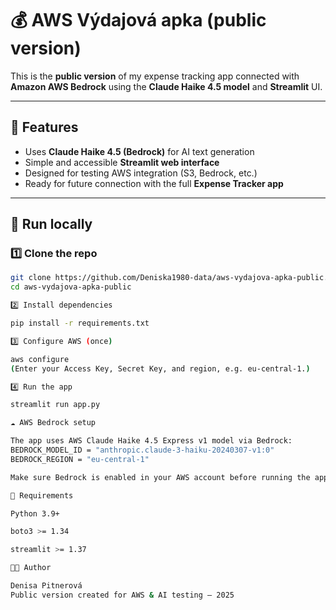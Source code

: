 # 💰 AWS Výdajová apka (public version)

This is the **public version** of my expense tracking app connected with **Amazon AWS Bedrock** using the **Claude Haike 4.5 model** and **Streamlit** UI.

---

## 🚀 Features
- Uses **Claude Haike 4.5 (Bedrock)** for AI text generation  
- Simple and accessible **Streamlit web interface**  
- Designed for testing AWS integration (S3, Bedrock, etc.)  
- Ready for future connection with the full **Expense Tracker app**

---

## 🧠 Run locally

### 1️⃣ Clone the repo
```bash
git clone https://github.com/Deniska1980-data/aws-vydajova-apka-public.git
cd aws-vydajova-apka-public

2️⃣ Install dependencies

pip install -r requirements.txt

3️⃣ Configure AWS (once)

aws configure
(Enter your Access Key, Secret Key, and region, e.g. eu-central-1.)

4️⃣ Run the app

streamlit run app.py

☁️ AWS Bedrock setup

The app uses AWS Claude Haike 4.5 Express v1 model via Bedrock:
BEDROCK_MODEL_ID = "anthropic.claude-3-haiku-20240307-v1:0"
BEDROCK_REGION = "eu-central-1"

Make sure Bedrock is enabled in your AWS account before running the app.

🧾 Requirements

Python 3.9+

boto3 >= 1.34

streamlit >= 1.37

👩‍💻 Author

Denisa Pitnerová
Public version created for AWS & AI testing – 2025
